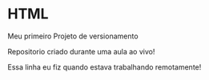 # HTML
 Meu primeiro Projeto de versionamento

 Repositorio criado durante uma aula ao vivo!
 
 Essa linha eu fiz quando estava trabalhando remotamente!
